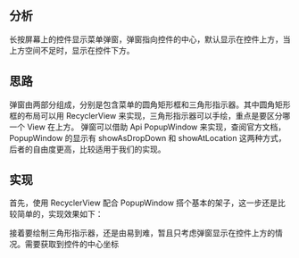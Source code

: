 

## 分析
  长按屏幕上的控件显示菜单弹窗，弹窗指向控件的中心，默认显示在控件上方，当上方空间不足时，显示在控件下方。
  
## 思路
  弹窗由两部分组成，分别是包含菜单的圆角矩形框和三角形指示器。其中圆角矩形框的布局可以用 RecyclerView 来实现，三角形指示器可以手绘，重点是要区分哪一个 View 在上方。
  弹窗可以借助 Api PopupWindow 来实现，查阅官方文档，PopupWindow 的显示有 showAsDropDown 和 showAtLocation 这两种方式，后者的自由度更高，比较适用于我们的实现。
  
## 实现
  首先，使用 RecyclerView 配合 PopupWindow 搭个基本的架子，这一步还是比较简单的，实现效果如下：
  
  接着要绘制三角形指示器，还是由易到难，暂且只考虑弹窗显示在控件上方的情况。需要获取到控件的中心坐标
  